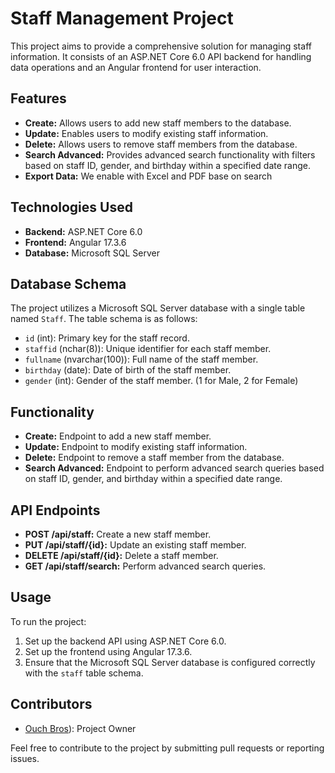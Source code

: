# Staff Management Project

This project aims to provide a comprehensive solution for managing staff information. It consists of an ASP.NET Core 6.0 API backend for handling data operations and an Angular frontend for user interaction.

## Features

- **Create:** Allows users to add new staff members to the database.
- **Update:** Enables users to modify existing staff information.
- **Delete:** Allows users to remove staff members from the database.
- **Search Advanced:** Provides advanced search functionality with filters based on staff ID, gender, and birthday within a specified date range.
- **Export Data:** We enable with Excel and PDF base on search

## Technologies Used

- **Backend:** ASP.NET Core 6.0
- **Frontend:** Angular 17.3.6
- **Database:** Microsoft SQL Server

## Database Schema

The project utilizes a Microsoft SQL Server database with a single table named `Staff`. The table schema is as follows:

- `id` (int): Primary key for the staff record.
- `staffid` (nchar(8)): Unique identifier for each staff member.
- `fullname` (nvarchar(100)): Full name of the staff member.
- `birthday` (date): Date of birth of the staff member.
- `gender` (int): Gender of the staff member. (1 for Male, 2 for Female)

## Functionality

- **Create:** Endpoint to add a new staff member.
- **Update:** Endpoint to modify existing staff information.
- **Delete:** Endpoint to remove a staff member from the database.
- **Search Advanced:** Endpoint to perform advanced search queries based on staff ID, gender, and birthday within a specified date range.

## API Endpoints

- **POST /api/staff:** Create a new staff member.
- **PUT /api/staff/{id}:** Update an existing staff member.
- **DELETE /api/staff/{id}:** Delete a staff member.
- **GET /api/staff/search:** Perform advanced search queries.

## Usage

To run the project:

1. Set up the backend API using ASP.NET Core 6.0.
2. Set up the frontend using Angular 17.3.6.
3. Ensure that the Microsoft SQL Server database is configured correctly with the `staff` table schema.

## Contributors

- [Ouch Bros](https://github.com/ouchbros168/Staff-Management.git)): Project Owner

Feel free to contribute to the project by submitting pull requests or reporting issues.


